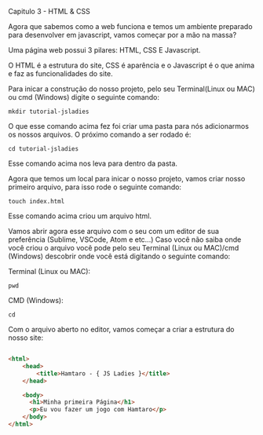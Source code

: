 Capitulo 3 - HTML & CSS

Agora que sabemos como a web funciona e temos um ambiente preparado para desenvolver em javascript, vamos começar por a mão na massa?

Uma página web possui 3 pilares: HTML, CSS E Javascript.

O HTML é a estrutura do site, CSS é aparência e o Javascript é o que anima e faz as funcionalidades do site.

Para inicar a construção do nosso projeto, pelo seu Terminal(Linux ou MAC) ou cmd (Windows) digite o seguinte comando:

```
mkdir tutorial-jsladies
```
O que esse comando acima fez foi criar uma pasta para nós adicionarmos os nossos arquivos. O próximo comando a ser rodado é:

```
cd tutorial-jsladies
```
Esse comando acima nos leva para dentro da pasta.

Agora que temos um local para inicar o nosso projeto, vamos criar nosso primeiro arquivo, para isso rode o seguinte comando:

```
touch index.html
```
Esse comando acima criou um arquivo html.

Vamos abrir agora esse arquivo com o seu com um editor de sua preferência (Sublime, VSCode, Atom e etc...)
Caso você não saiba onde você criou o arquivo você pode pelo seu Terminal (Linux ou MAC)/cmd (Windows) descobrir onde você está digitando o seguinte comando:

Terminal (Linux ou MAC):
```
pwd 
```

CMD (Windows):
```
cd
```
Com o arquivo aberto no editor, vamos começar a criar a estrutura do nosso site:
```html

<html>
    <head>
        <title>Hamtaro - { JS Ladies }</title>
    </head>

    <body>
      <h1>Minha primeira Página</h1>
      <p>Eu vou fazer um jogo com Hamtaro</p>
    </body>
</html>
```
